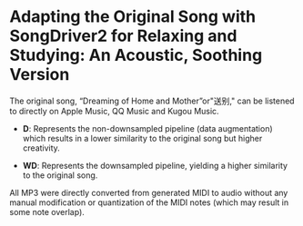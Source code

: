 
# Adapting the Original Song with SongDriver2 for Relaxing and Studying: An Acoustic, Soothing Version


The original song, “Dreaming of Home and Mother”or"送别," can be listened to directly on Apple Music, QQ Music and Kugou Music.

* **D**: Represents the non-downsampled pipeline (data augmentation) which results in a lower similarity to the original song but higher creativity.
  
* **WD**: Represents the downsampled pipeline, yielding a higher similarity to the original song.

All MP3 were directly converted from generated MIDI to audio without any manual modification or quantization of the MIDI notes (which may result in some note overlap).
